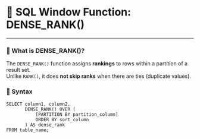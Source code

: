 # 🏅 SQL Window Function: DENSE_RANK()

---
### 📘 What is DENSE_RANK()?

The `DENSE_RANK()` function assigns **rankings** to rows within a partition of a result set.  
Unlike `RANK()`, it does **not skip ranks** when there are ties (duplicate values).

### 🧾 Syntax

```roomsql
SELECT column1, column2,
       DENSE_RANK() OVER (
           [PARTITION BY partition_column]
           ORDER BY sort_column
       ) AS dense_rank
FROM table_name;
``` 